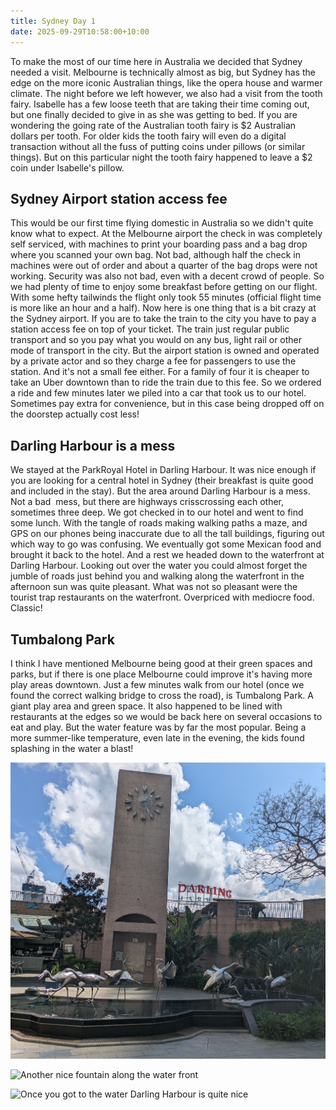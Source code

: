 ```yaml
---
title: Sydney Day 1
date: 2025-09-29T10:58:00+10:00
---
```

To make the most of our time here in Australia we decided that Sydney needed a visit. Melbourne is technically almost as big, but Sydney has the edge on the more iconic Australian things, like the opera house and warmer climate. The night before we left however, we also had a visit from the tooth fairy. Isabelle has a few loose teeth that are taking their time coming out, but one finally decided to give in as she was getting to bed. If you are wondering the going rate of the Australian tooth fairy is $2 Australian dollars per tooth. For older kids the tooth fairy will even do a digital transaction without all the fuss of putting coins under pillows (or similar things). But on this particular night the tooth fairy happened to leave a $2 coin under Isabelle's pillow.

## Sydney Airport station access fee

This would be our first time flying domestic in Australia so we didn't quite know what to expect. At the Melbourne airport the check in was completely self serviced, with machines to print your boarding pass and a bag drop where you scanned your own bag. Not bad, although half the check in machines were out of order and about a quarter of the bag drops were not working. Security was also not bad, even with a decent crowd of people. So we had plenty of time to enjoy some breakfast before getting on our flight. With some hefty tailwinds the flight only took 55 minutes (official flight time is more like an hour and a half). Now here is one thing that is a bit crazy at the Sydney airport. If you are to take the train to the city you have to pay a station access fee on top of your ticket. The train just regular public transport and so you pay what you would on any bus, light rail or other mode of transport in the city. But the airport station is owned and operated by a private actor and so they charge a fee for passengers to use the station. And it's not a small fee either. For a family of four it is cheaper to take an Uber downtown than to ride the train due to this fee. So we ordered a ride and few minutes later we piled into a car that took us to our hotel. Sometimes pay extra for convenience, but in this case being dropped off on the doorstep actually cost less!

## Darling Harbour is a mess

We stayed at the ParkRoyal Hotel in Darling Harbour. It was nice enough if you are looking for a central hotel in Sydney (their breakfast is quite good and included in the stay). But the area around Darling Harbour is a mess. Not a bad  mess, but there are highways crisscrossing each other, sometimes three deep. We got checked in to our hotel and went to find some lunch. With the tangle of roads making walking paths a maze, and GPS on our phones being inaccurate due to all the tall buildings, figuring out which way to go was confusing. We eventually got some Mexican food and brought it back to the hotel. And a rest we headed down to the waterfront at Darling Harbour. Looking out over the water you could almost forget the jumble of roads just behind you and walking along the waterfront in the afternoon sun was quite pleasant. What was not so pleasant were the tourist trap restaurants on the waterfront. Overpriced with mediocre food. Classic!

## Tumbalong Park

I think I have mentioned Melbourne being good at their green spaces and parks, but if there is one place Melbourne could improve it's having more play areas downtown. Just a few minutes walk from our hotel (once we found the correct walking bridge to cross the road), is Tumbalong Park. A giant play area and green space. It also happened to be lined with restaurants at the edges so we would be back here on several occasions to eat and play. But the water feature was by far the most popular. Being a more summer-like temperature, even late in the evening, the kids found splashing in the water a blast!



![](pxl_20250929_022553176.mp~2.jpg "Even though Darling Harbour is hard to navigate, they do have nice pockets of reprieve")

![](pxl_20250929_062636818.mp.jpg "Another nice fountain along the water front")

![](pxl_20250929_063531004.mp.jpg "Once you got to the water Darling Harbour is quite nice")
